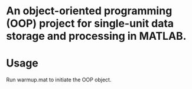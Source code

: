 # An object-oriented programming (OOP) project for single-unit data storage and processing in MATLAB.

# Usage
Run warmup.mat to initiate the OOP object.
